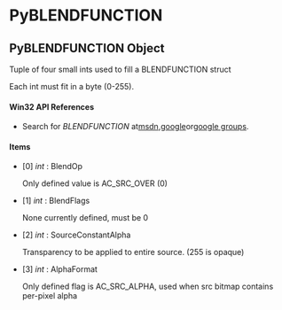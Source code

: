 # PyBLENDFUNCTION

## PyBLENDFUNCTION Object

Tuple of four small ints used to fill a BLENDFUNCTION struct 

Each int must fit in a byte \(0-255\)\.

#### Win32 API References


  - Search for *BLENDFUNCTION* at[msdn](#http://search.msdn.microsoft.com/search/results.aspx?view=msdn&query=blendfunction),[google](#http://www.google.com/search?q=blendfunction)or[google groups](#http://groups.google.com/groups?q=blendfunction)\.

#### Items


  - \[0\] *int* : BlendOp

    Only defined value is AC\_SRC\_OVER \(0\)

  - \[1\] *int* : BlendFlags

    None currently defined, must be 0

  - \[2\] *int* : SourceConstantAlpha

    Transparency to be applied to entire source\. \(255 is opaque\)

  - \[3\] *int* : AlphaFormat

    Only defined flag is AC\_SRC\_ALPHA, used when src bitmap contains per-pixel alpha